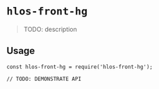 # `hlos-front-hg`

> TODO: description

## Usage

```
const hlos-front-hg = require('hlos-front-hg');

// TODO: DEMONSTRATE API
```
